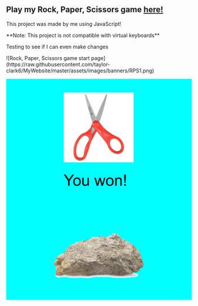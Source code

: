 <html>
<body>
  <h2>Play my Rock, Paper, Scissors game <a href="https://codehs.com/sandbox/taylormichele/rock-paper-scissors/run">here!</a></h2>
  <p>This project was made by me using JavaScript!</p>
  <p>**Note: This project is not compatible with virtual keyboards**</p>
  <p>Testing to see if I can even make changes</p>
</body>
</html>
![Rock, Paper, Scissors game start page](https://raw.githubusercontent.com/taylor-clark6/MyWebsite/master/assets/images/banners/RPS1.png)

![Rock, Paper, Scissors game demo](https://raw.githubusercontent.com/taylor-clark6/MyWebsite/master/assets/images/banners/RPS2.png)
